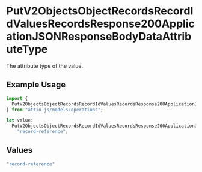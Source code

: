 # PutV2ObjectsObjectRecordsRecordIdValuesRecordsResponse200ApplicationJSONResponseBodyDataAttributeType

The attribute type of the value.

## Example Usage

```typescript
import {
  PutV2ObjectsObjectRecordsRecordIdValuesRecordsResponse200ApplicationJSONResponseBodyDataAttributeType,
} from "attio-js/models/operations";

let value:
  PutV2ObjectsObjectRecordsRecordIdValuesRecordsResponse200ApplicationJSONResponseBodyDataAttributeType =
    "record-reference";
```

## Values

```typescript
"record-reference"
```